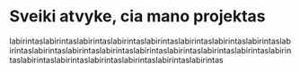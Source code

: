 # Sveiki atvyke, cia mano projektas

labirintaslabirintaslabirintaslabirintaslabirintaslabirintaslabirintaslabirintaslabirintaslabirintaslabirintaslabirintaslabirintaslabirintaslabirintaslabirintaslabirintaslabirintaslabirintaslabirintaslabirintaslabirintaslabirintas
 
